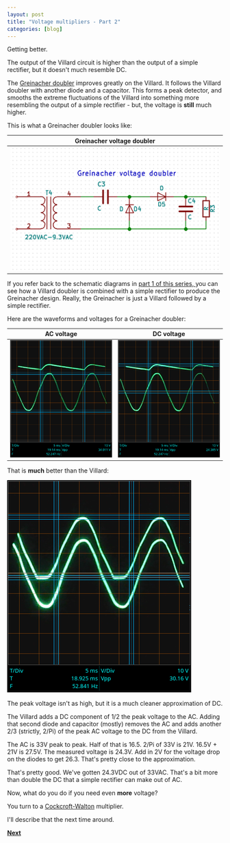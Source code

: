 ```yaml
---
layout: post
title: "Voltage multipliers - Part 2"
categories: [blog]
--- 
```


Getting better.

The output of the Villard circuit is higher than the output of a simple rectifier, but it doesn't much resemble DC.

The [Greinacher doubler](https://en.wikipedia.org/wiki/Voltage_doubler#Greinacher_circuit) improves greatly on the Villard.  It follows the Villard doubler with another diode and a capacitor.  This forms a peak detector, and smooths the extreme fluctuations of the Villard into something more resembling the output of a simple rectifier - but, the voltage is **still** much higher.

This is what a Greinacher doubler looks like:

|Greinacher voltage doubler|
|--------------------------|
|![Greinacher voltage doubler.](/assets/voltage_multiplier/greinacherdoubler.png)|

If you refer back to the schematic diagrams in [part 1 of this series, ](diode-capacitors-volts-pt1) you can see how a Villard doubler is combined with a simple rectifier to produce the Greinacher design.  Really, the Greinacher is just a Villard followed by a simple rectifier.

Here are the waveforms and voltages for a Greinacher doubler:

|AC voltage|DC voltage|
|----------|----------|
|![Rectifier voltage AC](/assets/voltage_multiplier/greinacher_AC.png)|![Rectifier voltage DC](/assets/voltage_multiplier/greinacher_DC.png)|

That is **much** better than the Villard:

![Rectifier voltage DC](/assets/voltage_multiplier/villard_DC.png)

The peak voltage isn't as high, but it is a much cleaner approximation of DC.

The Villard adds a DC component of 1/2 the peak voltage to the AC.  Adding that second diode and capacitor (mostly) removes the AC and adds another 2/3 (strictly, 2/Pi) of the peak AC voltage to the DC from the Villard.

The AC is 33V peak to peak.  Half of that is 16.5.  2/Pi of 33V is 21V.  16.5V + 21V is 27.5V.  The measured voltage is 24.3V.  Add in 2V for the voltage drop on the diodes to get 26.3.  That's pretty close to the approximation.

That's pretty good.  We've gotten 24.3VDC out of 33VAC.  That's a bit more than double the DC that a simple rectifier can make out of AC.

Now, what do you do if you need even **more** voltage?

You turn to a [Cockcroft-Walton](https://en.wikipedia.org/wiki/Cockcroft%E2%80%93Walton_generator) multiplier.

I'll describe that the next time around.

[**Next**](diode-capacitors-volts-pt3)
